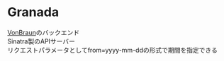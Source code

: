 # Granada

[VonBraun](https://github.com/uchiyu/VonBraun)のバックエンド  
Sinatra製のAPIサーバー  
リクエストパラメータとしてfrom=yyyy-mm-ddの形式で期間を指定できる
